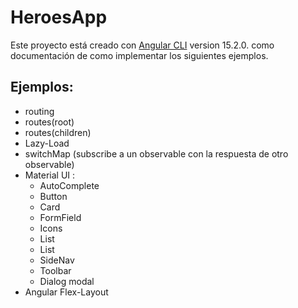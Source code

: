 # HeroesApp

Este proyecto está creado con  [Angular CLI](https://github.com/angular/angular-cli) version 15.2.0. como documentación
de como implementar los siguientes ejemplos.

## Ejemplos:

- routing
- routes(root)
- routes(children)
- Lazy-Load
- switchMap (subscribe a un observable con la respuesta de otro observable)
- Material UI :
  - AutoComplete
  - Button
  - Card
  - FormField
  - Icons
  - List
  - List
  - SideNav
  - Toolbar
  - Dialog modal
- Angular Flex-Layout

  

